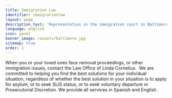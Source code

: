 ```yaml
---
title: Immigration Law
identifier: immigrationlaw
layout: page
description_text: 'Representation in the immigration court in Baltimore,  including removal proceedings, asylum,  and cases involving Special Immigrant Juvenile Status (SIJS). We also handle DACA, family petitions, and TPS issues.'
language: english
icon: gavel
banner_image: /assets/baltimore.jpg
sitemap: true
order: 1
---
```



When you or your loved ones face removal proceedings, or other immigration issues, contact the Law Office of Linda Cornelius.  We are committed to helping you find the best solutions for your individual situation, regardless of whether the best solution in your situation is to apply for asylum, or to seek SIJS status, or to seek voluntary departure or Prosecutorial Discretion. We provide all services in Spanish and English.